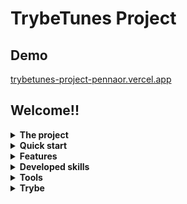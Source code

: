 # TrybeTunes Project

## Demo

[trybetunes-project-pennaor.vercel.app](https://trybetunes-project-fogy63iao-pennaor.vercel.app/)


## Welcome!!

<details>
<summary><strong>The project</strong></summary>

- Projeto de aprendizado desenvolvido ao longo do curso de desenvolvimento Web da [Trybe](https://www.betrybe.com/).

- O projeto se trata de uma aplicação capaz de reproduzir e manipular músicas de artistas vindas da API Itunes.

- Usa localStorage para armazenar informações como informações de usuário e músicas favoritas.

</details>

<details>
<summary><strong>Quick start</strong></summary>

1. Clone e mude para a pasta do repositório:
 
```bash
git clone git@github.com:pennaor/trybetunes-project.git
cd trybetunes-project
npm install
npm start
```

2. Abra [http://localhost:3000](http://localhost:3000) com seu browser para ver o resultado.

</details>

<details>
<summary><strong>Features</strong></summary>

- Fazer login e logout;

- Pesquisar por uma banda ou artista;

- Listar os álbuns disponíveis dessa banda ou artista;

- Visualizar as músicas de um álbum selecionado;

- Reproduzir uma prévia das músicas deste álbum;

- Favoritar e desfavoritar músicas;

- Ver a lista de músicas favoritas;

- Ver o perfil da pessoa logada;

- Editar o perfil da pessoa logada;
</details>

<details>
<summary><strong>Developed skills</strong></summary>

- Fazer requisições e consumir dados vindos de uma API;

- Utilizar os ciclos de vida de um componente React;

- Utilizar a função setState de forma a garantir que um determinado código só é executado após o estado ser atualizado;

- Utilizar o componente BrowserRouter corretamente;

- Criar rotas, mapeando o caminho da URL com o componente correspondente, via Route;

- Utilizar o Switch do React Router;

- Usar o componente Redirect pra redirecionar para uma rota específica;

- Criar links de navegação na aplicação com o componente Link;
</details>

<details>
<summary><strong>Tools</strong></summary>

- [ReactJS](https://reactjs.org/)
- [Material-UI](https://mui.com/)
- [Eslint](https://eslint.org/)
</details>

<details>
<summary><strong>Trybe</strong></summary>

  - São de total autoria da [Trybe](https://www.betrybe.com/):
	- Funções que simulam o comportamento de uma API (músicas favoritas e usuário).
    - Funções que buscam informações da API Itunes. 
    - Regras de ESLint e StyleLint.

</details>
